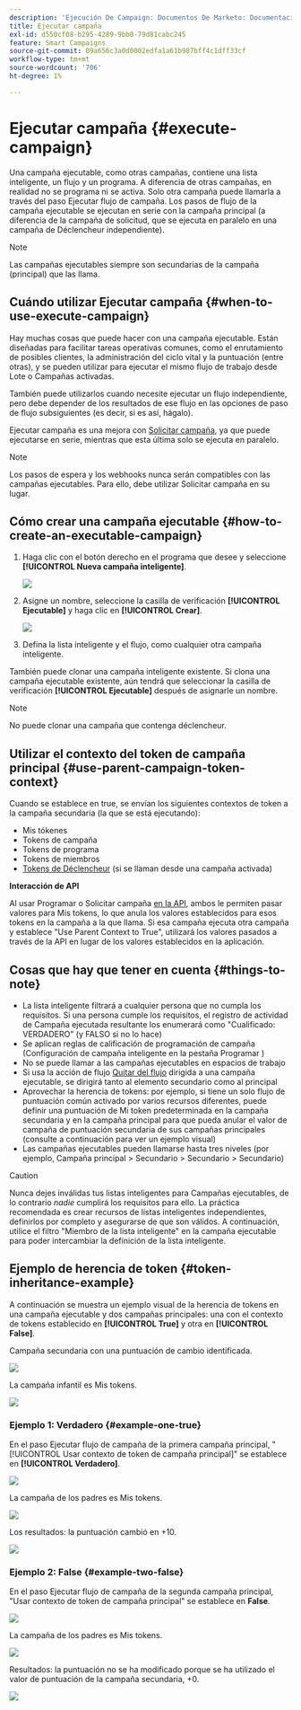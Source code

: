 ```yaml
---
description: 'Ejecución De Campaign: Documentos De Marketo: Documentación Del Producto'
title: Ejecutar campaña
exl-id: d550cf08-b295-4289-9bb0-79d81cabc245
feature: Smart Campaigns
source-git-commit: 09a656c3a0d0002edfa1a61b987bff4c1dff33cf
workflow-type: tm+mt
source-wordcount: '706'
ht-degree: 1%

---
```


# Ejecutar campaña {#execute-campaign}

Una campaña ejecutable, como otras campañas, contiene una lista inteligente, un flujo y un programa. A diferencia de otras campañas, en realidad no se programa ni se activa. Solo otra campaña puede llamarla a través del paso Ejecutar flujo de campaña. Los pasos de flujo de la campaña ejecutable se ejecutan en serie con la campaña principal (a diferencia de la campaña de solicitud, que se ejecuta en paralelo en una campaña de Déclencheur independiente).

>[!NOTE]
>
>Las campañas ejecutables siempre son secundarias de la campaña (principal) que las llama.

## Cuándo utilizar Ejecutar campaña {#when-to-use-execute-campaign}

Hay muchas cosas que puede hacer con una campaña ejecutable. Están diseñadas para facilitar tareas operativas comunes, como el enrutamiento de posibles clientes, la administración del ciclo vital y la puntuación (entre otras), y se pueden utilizar para ejecutar el mismo flujo de trabajo desde Lote o Campañas activadas.

También puede utilizarlos cuando necesite ejecutar un flujo independiente, pero debe depender de los resultados de ese flujo en las opciones de paso de flujo subsiguientes (es decir, si es así, hágalo).

Ejecutar campaña es una mejora con [Solicitar campaña](/help/marketo/product-docs/core-marketo-concepts/smart-campaigns/flow-actions/request-campaign.md), ya que puede ejecutarse en serie, mientras que esta última solo se ejecuta en paralelo.

>[!NOTE]
>
>Los pasos de espera y los webhooks nunca serán compatibles con las campañas ejecutables. Para ello, debe utilizar Solicitar campaña en su lugar.

## Cómo crear una campaña ejecutable {#how-to-create-an-executable-campaign}

1. Haga clic con el botón derecho en el programa que desee y seleccione **[!UICONTROL Nueva campaña inteligente]**.

   ![](assets/execute-campaign-1.png)

1. Asigne un nombre, seleccione la casilla de verificación **[!UICONTROL Ejecutable]** y haga clic en **[!UICONTROL Crear]**.

   ![](assets/execute-campaign-2.png)

1. Defina la lista inteligente y el flujo, como cualquier otra campaña inteligente.

También puede clonar una campaña inteligente existente. Si clona una campaña ejecutable existente, aún tendrá que seleccionar la casilla de verificación **[!UICONTROL Ejecutable]** después de asignarle un nombre.

>[!NOTE]
>
>No puede clonar una campaña que contenga déclencheur.

## Utilizar el contexto del token de campaña principal {#use-parent-campaign-token-context}

Cuando se establece en true, se envían los siguientes contextos de token a la campaña secundaria (la que se está ejecutando):

* Mis tókenes
* Tokens de campaña
* Tokens de programa
* Tokens de miembros
* [Tokens de Déclencheur](/help/marketo/product-docs/marketo-sales-insight/msi-for-salesforce/features/tabs-in-the-msi-panel/interesting-moments/trigger-tokens-for-interesting-moments.md) (si se llaman desde una campaña activada)

**Interacción de API**

Al usar Programar o Solicitar campaña [en la API](https://experienceleague.adobe.com/en/docs/marketo-developer/marketo/rest/assets/smart-campaigns#batch), ambos le permiten pasar valores para Mis tokens, lo que anula los valores establecidos para esos tokens en la campaña a la que llama. Si esa campaña ejecuta otra campaña y establece &quot;Use Parent Context to True&quot;, utilizará los valores pasados a través de la API en lugar de los valores establecidos en la aplicación.

## Cosas que hay que tener en cuenta {#things-to-note}

* La lista inteligente filtrará a cualquier persona que no cumpla los requisitos. Si una persona cumple los requisitos, el registro de actividad de Campaña ejecutada resultante los enumerará como &quot;Cualificado: VERDADERO&quot; (y FALSO si no lo hace)
* Se aplican reglas de calificación de programación de campaña (Configuración de campaña inteligente en la pestaña Programar )
* No se puede llamar a las campañas ejecutables en espacios de trabajo
* Si usa la acción de flujo [Quitar del flujo](/help/marketo/product-docs/core-marketo-concepts/smart-campaigns/flow-actions/remove-from-flow.md) dirigida a una campaña ejecutable, se dirigirá tanto al elemento secundario como al principal
* Aprovechar la herencia de tokens: por ejemplo, si tiene un solo flujo de puntuación común activado por varios recursos diferentes, puede definir una puntuación de Mi token predeterminada en la campaña secundaria y en la campaña principal para que pueda anular el valor de campaña de puntuación secundaria de sus campañas principales (consulte a continuación para ver un ejemplo visual)
* Las campañas ejecutables pueden llamarse hasta tres niveles (por ejemplo, Campaña principal > Secundario > Secundario > Secundario)

>[!CAUTION]
>
>Nunca dejes inválidas tus listas inteligentes para Campañas ejecutables, de lo contrario _nadie_ cumplirá los requisitos para ello. La práctica recomendada es crear recursos de listas inteligentes independientes, definirlos por completo y asegurarse de que son válidos. A continuación, utilice el filtro &quot;Miembro de la lista inteligente&quot; en la campaña ejecutable para poder intercambiar la definición de la lista inteligente.

## Ejemplo de herencia de token {#token-inheritance-example}

A continuación se muestra un ejemplo visual de la herencia de tokens en una campaña ejecutable y dos campañas principales: una con el contexto de tokens establecido en **[!UICONTROL True]** y otra en **[!UICONTROL False]**.

Campaña secundaria con una puntuación de cambio identificada.

![](assets/execute-campaign-3.png)

La campaña infantil es Mis tokens.

![](assets/execute-campaign-4.png)

### Ejemplo 1: Verdadero {#example-one-true}

En el paso Ejecutar flujo de campaña de la primera campaña principal, &quot;[!UICONTROL Usar contexto de token de campaña principal]&quot; se establece en **[!UICONTROL Verdadero]**.

![](assets/execute-campaign-5.png)

La campaña de los padres es Mis tokens.

![](assets/execute-campaign-6.png)

Los resultados: la puntuación cambió en +10.

![](assets/execute-campaign-7.png)

### Ejemplo 2: False {#example-two-false}

En el paso Ejecutar flujo de campaña de la segunda campaña principal, &quot;Usar contexto de token de campaña principal&quot; se establece en **False**.

![](assets/execute-campaign-8.png)

La campaña de los padres es Mis tokens.

![](assets/execute-campaign-9.png)

Resultados: la puntuación no se ha modificado porque se ha utilizado el valor de puntuación de la campaña secundaria, +0.

![](assets/execute-campaign-10.png)
